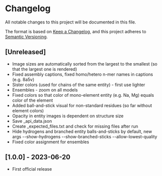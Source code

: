 # Changelog

All notable changes to this project will be documented in this file.

The format is based on [Keep a Changelog](https://keepachangelog.com/en/1.0.0/),
and this project adheres to [Semantic Versioning](https://semver.org/spec/v2.0.0.html).

## [Unreleased]

- Image sizes are automatically sorted from the largest to the smallest (so that the largest one is rendered)
- Fixed assembly captions, fixed homo/hetero n-mer names in captions (e.g. 8a5v)
- Sister colors (used for chains of the same entity) - first use lighter
- Ensembles - zoom on all models
- Fixed colors so that color of mono-element entity (e.g. Na, Mg) equals color of the element
- Added ball-and-stick visual for non-standard residues (so far without element colors)
- Opacity in entity images is dependent on structure size
- Save _api_data.json
- Create _expected_files.txt and check for missing files after run
- Hide hydrogens and branched entity balls-and-sticks by default, new args --show-hydrogens --show-branched-sticks --allow-lowest-quality
- Fixed color assignment for ensembles


## [1.0.0] - 2023-06-20

- First official release
